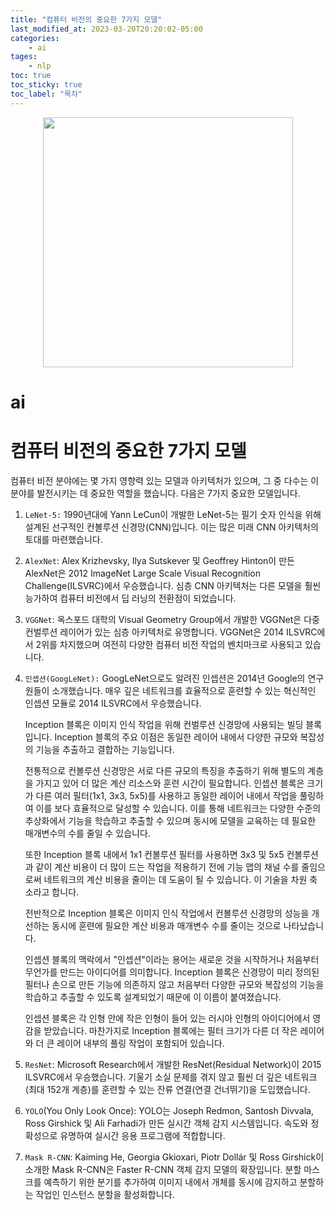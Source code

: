 ```yaml
---
title: "컴퓨터 비전의 중요한 7가지 모델"
last_modified_at: 2023-03-20T20:20:02-05:00
categories:
    - ai
tages:
    - nlp
toc: true
toc_sticky: true
toc_label: "목차"
---
```



<p align="center">
<img src="../../../image/ai.png" 
width="400" height="400"/>
</p>

# ai
# 컴퓨터 비전의 중요한 7가지 모델

컴퓨터 비전 분야에는 몇 가지 영향력 있는 모델과 아키텍처가 있으며, 그 중 다수는 이 분야를 발전시키는 데 중요한 역할을 했습니다. 다음은 7가지 중요한 모델입니다.

1. `LeNet-5:` 1990년대에 Yann LeCun이 개발한 LeNet-5는 필기 숫자 인식을 위해 설계된 선구적인 컨볼루션 신경망(CNN)입니다. 이는 많은 미래 CNN 아키텍처의 토대를 마련했습니다.
2. `AlexNet`: Alex Krizhevsky, Ilya Sutskever 및 Geoffrey Hinton이 만든 AlexNet은 2012 ImageNet Large Scale Visual Recognition Challenge(ILSVRC)에서 우승했습니다. 심층 CNN 아키텍처는 다른 모델을 훨씬 능가하여 컴퓨터 비전에서 딥 러닝의 전환점이 되었습니다.
3. `VGGNet`: 옥스포드 대학의 Visual Geometry Group에서 개발한 VGGNet은 다중 컨벌루션 레이어가 있는 심층 아키텍처로 유명합니다. VGGNet은 2014 ILSVRC에서 2위를 차지했으며 여전히 다양한 컴퓨터 비전 작업의 벤치마크로 사용되고 있습니다.
4. `인셉션(GoogLeNet):` GoogLeNet으로도 알려진 인셉션은 2014년 Google의 연구원들이 소개했습니다. 매우 깊은 네트워크를 효율적으로 훈련할 수 있는 혁신적인 인셉션 모듈로 2014 ILSVRC에서 우승했습니다.
    
    Inception 블록은 이미지 인식 작업을 위해 컨벌루션 신경망에 사용되는 빌딩 블록입니다. Inception 블록의 주요 이점은 동일한 레이어 내에서 다양한 규모와 복잡성의 기능을 추출하고 결합하는 기능입니다.
    
    전통적으로 컨볼루션 신경망은 서로 다른 규모의 특징을 추출하기 위해 별도의 계층을 가지고 있어 더 많은 계산 리소스와 훈련 시간이 필요합니다. 인셉션 블록은 크기가 다른 여러 필터(1x1, 3x3, 5x5)를 사용하고 동일한 레이어 내에서 작업을 풀링하여 이를 보다 효율적으로 달성할 수 있습니다. 이를 통해 네트워크는 다양한 수준의 추상화에서 기능을 학습하고 추출할 수 있으며 동시에 모델을 교육하는 데 필요한 매개변수의 수를 줄일 수 있습니다.
    
    또한 Inception 블록 내에서 1x1 컨볼루션 필터를 사용하면 3x3 및 5x5 컨볼루션과 같이 계산 비용이 더 많이 드는 작업을 적용하기 전에 기능 맵의 채널 수를 줄임으로써 네트워크의 계산 비용을 줄이는 데 도움이 될 수 있습니다. 이 기술을 차원 축소라고 합니다.
    
    전반적으로 Inception 블록은 이미지 인식 작업에서 컨볼루션 신경망의 성능을 개선하는 동시에 훈련에 필요한 계산 비용과 매개변수 수를 줄이는 것으로 나타났습니다.
    
    인셉션 블록의 맥락에서 "인셉션"이라는 용어는 새로운 것을 시작하거나 처음부터 무언가를 만드는 아이디어를 의미합니다. Inception 블록은 신경망이 미리 정의된 필터나 손으로 만든 기능에 의존하지 않고 처음부터 다양한 규모와 복잡성의 기능을 학습하고 추출할 수 있도록 설계되었기 때문에 이 이름이 붙여졌습니다.
    
    인셉션 블록은 각 인형 안에 작은 인형이 들어 있는 러시아 인형의 아이디어에서 영감을 받았습니다. 마찬가지로 Inception 블록에는 필터 크기가 다른 더 작은 레이어와 더 큰 레이어 내부의 풀링 작업이 포함되어 있습니다.
    
5. `ResNet`: Microsoft Research에서 개발한 ResNet(Residual Network)이 2015 ILSVRC에서 우승했습니다. 기울기 소실 문제를 겪지 않고 훨씬 더 깊은 네트워크(최대 152개 계층)를 훈련할 수 있는 잔류 연결(연결 건너뛰기)을 도입했습니다.
6. `YOLO`(You Only Look Once): YOLO는 Joseph Redmon, Santosh Divvala, Ross Girshick 및 Ali Farhadi가 만든 실시간 객체 감지 시스템입니다. 속도와 정확성으로 유명하여 실시간 응용 프로그램에 적합합니다.
7. `Mask R-CNN`: Kaiming He, Georgia Gkioxari, Piotr Dollár 및 Ross Girshick이 소개한 Mask R-CNN은 Faster R-CNN 객체 감지 모델의 확장입니다. 분할 마스크를 예측하기 위한 분기를 추가하여 이미지 내에서 개체를 동시에 감지하고 분할하는 작업인 인스턴스 분할을 활성화합니다.
